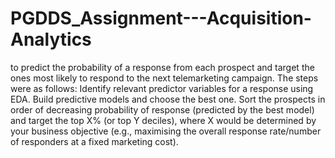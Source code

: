 # PGDDS_Assignment---Acquisition-Analytics
 to predict the probability of a response from each prospect and target the ones most likely to respond to the next telemarketing campaign. The steps were as follows:  Identify relevant predictor variables for a response using EDA.  Build predictive models and choose the best one.  Sort the prospects in order of decreasing probability of response (predicted by the best model) and target the top X% (or top Y deciles), where X would be determined by your business objective (e.g., maximising the overall response rate/number of responders at a fixed marketing cost).
